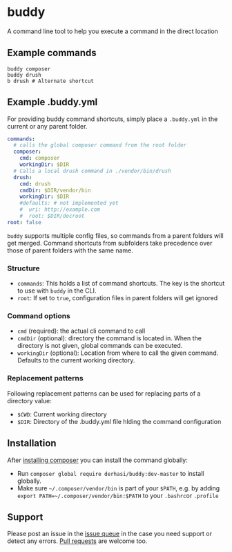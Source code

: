 # buddy

A command line tool to help you execute a command in the direct location

## Example commands

```
buddy composer
buddy drush
b drush # Alternate shortcut
```

## Example .buddy.yml

For providing buddy command shortcuts, simply place a `.buddy.yml` in the current
or any parent folder.

```yml
commands:
  # calls the global composer command from the root folder
  composer:
    cmd: composer
    workingDir: $DIR
  # Calls a local drush command in ./vendor/bin/drush
  drush:
    cmd: drush
    cmdDir: $DIR/vendor/bin
    workingDir: $DIR
    #defaults: # not implemented yet
    #  uri: http://example.com
    #  root: $DIR/docroot
root: false
```

`buddy` supports multiple config files, so commands from a parent folders will
get merged. Command shortcuts from subfolders take precedence over those of
parent folders with the same name.

### Structure

* `commands`: This holds a list of command shortcuts. The key is the shortcut to use
  with `buddy` in the CLI.
* `root`: If set to `true`, configuration files in parent folders will get
  ignored

### Command options

* `cmd` (required): the actual cli command to call
* `cmdDir` (optional): directory the command is located in. When the directory
  is not given, global commands can be executed.
* `workingDir` (optional): Location from where to call the given command. Defaults to the
  current working directory.

### Replacement patterns

Following replacement patterns can be used for replacing parts of a directory
value:

* `$CWD`: Current working directory
* `$DIR`: Directory of the .buddy.yml file hlding the command configuration

## Installation

After [installing composer](https://getcomposer.org/doc/00-intro.md) you can
install the command globally:

* Run `composer global require derhasi/buddy:dev-master` to install globally.
* Make sure `~/.composer/vendor/bin` is part of your `$PATH`, e.g. by adding
  `export PATH=~/.composer/vendor/bin:$PATH` to your `.bashrc`or `.profile`

## Support

Please post an issue in the [issue queue](https://github.com/derhasi/buddy/issues)
in the case you need support or detect any errors. [Pull requests](https://help.github.com/articles/using-pull-requests/)
are welcome too.
